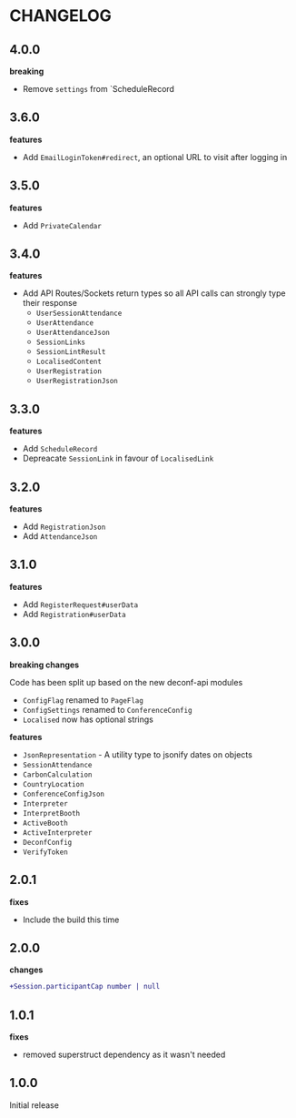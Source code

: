 # CHANGELOG

## 4.0.0

**breaking**

- Remove `settings` from `ScheduleRecord

## 3.6.0

**features**

- Add `EmailLoginToken#redirect`, an optional URL to visit after logging in

## 3.5.0

**features**

- Add `PrivateCalendar`

## 3.4.0

**features**

- Add API Routes/Sockets return types so all API calls can strongly type their response
  - `UserSessionAttendance`
  - `UserAttendance`
  - `UserAttendanceJson`
  - `SessionLinks`
  - `SessionLintResult`
  - `LocalisedContent`
  - `UserRegistration`
  - `UserRegistrationJson`

## 3.3.0

**features**

- Add `ScheduleRecord`
- Depreacate `SessionLink` in favour of `LocalisedLink`

## 3.2.0

**features**

- Add `RegistrationJson`
- Add `AttendanceJson`

## 3.1.0

**features**

- Add `RegisterRequest#userData`
- Add `Registration#userData`

## 3.0.0

**breaking changes**

Code has been split up based on the new deconf-api modules

- `ConfigFlag` renamed to `PageFlag`
- `ConfigSettings` renamed to `ConferenceConfig`
- `Localised` now has optional strings

**features**

- `JsonRepresentation` - A utility type to jsonify dates on objects
- `SessionAttendance`
- `CarbonCalculation`
- `CountryLocation`
- `ConferenceConfigJson`
- `Interpreter`
- `InterpretBooth`
- `ActiveBooth`
- `ActiveInterpreter`
- `DeconfConfig`
- `VerifyToken`

## 2.0.1

**fixes**

- Include the build this time

## 2.0.0

**changes**

```diff
+Session.participantCap number | null
```

## 1.0.1

**fixes**

- removed superstruct dependency as it wasn't needed

## 1.0.0

Initial release

